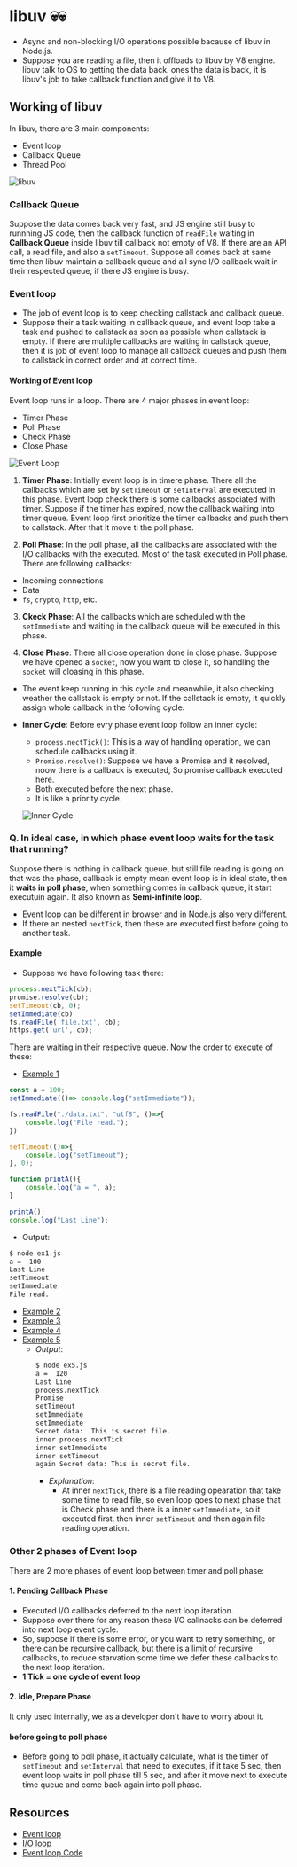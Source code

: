 # libuv 💀💀
- Async and non-blocking I/O operations possible bacause of libuv in Node.js.
- Suppose you are reading a file, then it offloads to libuv by V8 engine. libuv talk to OS to getting the data back. ones the data is back, it is libuv's job to take callback function and give it to V8.

## Working of libuv
In libuv, there are 3 main components:
- Event loop
- Callback Queue
- Thread Pool

![libuv](./images/libuv-arch.png)

### Callback Queue
Suppose the data comes back very fast, and JS engine still busy to runnning JS code, then the callback function of `readFile` waiting in **Callback Queue** inside libuv till callback not empty of V8. If there are an API call, a read file, and also a `setTimeout`. Suppose all comes back at same time then libuv maintain a callback queue and all sync I/O callback wait in their respected queue, if there JS engine is busy.

### Event loop
- The job of event loop is to keep checking callstack and callback queue.
- Suppose their a task waiting in callback queue, and event loop take a task and pushed to callstack as soon as possible when callstack is empty. If there are multiple callbacks are waiting in callstack queue, then it is job of event loop to manage all callback queues and push them to callstack in correct order and at correct time.

#### Working of Event loop
Event loop runs in a loop. There are 4 major phases in event loop:
- Timer Phase
- Poll Phase
- Check Phase
- Close Phase

![Event Loop](./images/event-loop-working.png)

1. **Timer Phase**: Initially event loop is in timere phase. There all the callbacks which are set by `setTimeout` or `setInterval` are executed in this phase. Event loop check there is some callbacks associated with timer. Suppose if the timer has expired, now the callback waiting into timer queue. Event loop first prioritize the timer callbacks and push them to callstack. After that it move ti the poll phase.

2. **Poll Phase**: In the poll phase, all the callbacks are associated with the I/O callbacks with the executed. Most of the task executed in Poll phase. There are following callbacks:
- Incoming connections
- Data
- `fs`, `crypto`, `http`, etc.

3. **Ckeck Phase**: All the callbacks which are scheduled with the `setImmediate` and waiting in the callback queue will be executed in this phase.

4. **Close Phase**: There all close operation done in close phase. Suppose we have opened a `socket`, now you want to close it, so handling the `socket` will cloasing in this phase.

- The event keep running in this cycle and meanwhile, it also checking weather the callstack is empty or not. If the callstack is empty, it quickly assign whole callback in the following cycle.

- **Inner Cycle**: Before evry phase event loop follow an inner cycle:
    - `process.nectTick()`: This is a way of handling operation, we can schedule callbacks using it.
    - `Promise.resolve()`: Suppose we have a Promise and it resolved, noow there is a callback is executed, So promise callback executed here.
    - Both executed before the next phase.
    - It is like a priority cycle.

    ![Inner Cycle](./images/inner-cycles.png)

### Q. In ideal case, in which phase event loop waits for the  task that running?
Suppose there is nothing in callback queue, but still file reading is going on that was the phase, callback is empty mean event loop is in ideal state, then it **waits in poll phase**, when something comes in callback queue, it start executuin again. It also known as **Semi-infinite loop**.
- Event loop can be different in browser and in Node.js also very different.
- If there an nested `nextTick`, then these are executed first before going to another task.

#### Example
- Suppose we have following task there:
```js
process.nextTick(cb);
promise.resolve(cb);
setTimeout(cb, 0);
setImmediate(cb)
fs.readFile('file.txt', cb);
https.get('url', cb);
```
There are waiting in their respective queue. Now the order to execute of these:

- [Example 1](./ex1.js)

```js
const a = 100;
setImmediate(()=> console.log("setImmediate"));

fs.readFile("./data.txt", "utf8", ()=>{
    console.log("File read.");
})

setTimeout(()=>{
    console.log("setTimeout");   
}, 0);

function printA(){
    console.log("a = ", a);
}

printA();
console.log("Last Line");
```
- Output:
```bash
$ node ex1.js
a =  100
Last Line
setTimeout
setImmediate
File read.
```
- [Example 2](./ex2.js)
- [Example 3](./ex3.js)
- [Example 4](./ex4.js)
- [Example 5](./ex5.js)
  - *Output*:
    ```bash
    $ node ex5.js
    a =  120
    Last Line
    process.nextTick
    Promise
    setTimeout
    setImmediate
    setImmediate
    Secret data:  This is secret file.
    inner process.nextTick
    inner setImmediate
    inner setTimeout
    again Secret data: This is secret file.
    ```
    - *Explanation*:
      - At inner `nextTick`, there is a file reading opearation that take some time to read file, so even loop goes to next phase that is Check phase and there is a inner `setImmediate`, so it executed first. then inner `setTimeout` and then again file reading operation.

### Other 2 phases of Event loop
There are 2 more phases of event loop between timer and poll phase:
#### 1. Pending Callback Phase
- Executed I/O callbacks deferred to the next loop iteration.
- Suppose over there for any reason these I/O callnacks can be deferred into next loop event cycle.
- So, suppose if there is some error, or you want to retry something, or there can be recursive callback, but there is a limit of recursive callbacks, to reduce starvation some time we defer these callbacks to the next loop iteration.
- **1 Tick = one cycle of event loop**

#### 2. **Idle, Prepare Phase**
It only used internally, we as a developer don't have to worry about it.

#### before going to poll phase
- Before going to poll phase, it actually calculate, what is the timer of `setTimeout` and `setInterval` that need to executes, if it take 5 sec, then event loop waits in poll phase till 5 sec, and after it move next to execute time queue and come back again into poll phase.

## Resources
- [Event loop](https://nodejs.org/en/learn/asynchronous-work/event-loop-timers-and-nexttick)
- [I/O loop](https://docs.libuv.org/en/v1.x/loop.html)
- [Event loop Code](https://github.com/libuv/libuv/blob/v1.x/src/unix/core.c#L427)